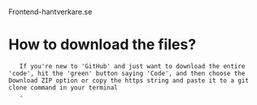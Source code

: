 
 Frontend-hantverkare.se

     
    
   # How to download the files?
   
       If you're new to 'GitHub' and just want to download the entire 'code', hit the 'green' button saying 'Code', and then choose the Download ZIP option or copy the https string and paste it to a git clone command in your terminal
       .
